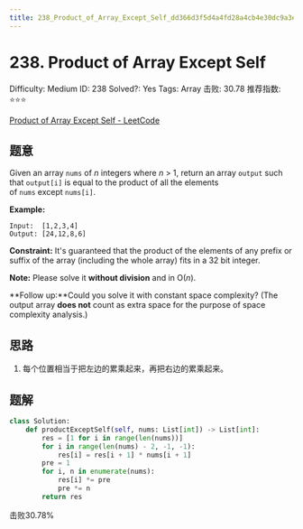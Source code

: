 ```yaml
---
title: 238_Product_of_Array_Except_Self_dd366d3f5d4a4fd28a4cb4e30dc9a3ef
---
```


# 238. Product of Array Except Self

Difficulty: Medium
ID: 238
Solved?: Yes
Tags: Array
击败: 30.78
推荐指数: ⭐⭐⭐

[Product of Array Except Self - LeetCode](https://leetcode.com/problems/product-of-array-except-self/)

## 题意

Given an array `nums` of *n* integers where *n* > 1, return an array `output` such that `output[i]` is equal to the product of all the elements of `nums` except `nums[i]`.

**Example:**

```
Input:  [1,2,3,4]
Output: [24,12,8,6]
```

**Constraint:** It's guaranteed that the product of the elements of any prefix or suffix of the array (including the whole array) fits in a 32 bit integer.

**Note:** Please solve it **without division** and in O(*n*).

**Follow up:**Could you solve it with constant space complexity? (The output array **does not** count as extra space for the purpose of space complexity analysis.)

## 思路

1. 每个位置相当于把左边的累乘起来，再把右边的累乘起来。

## 题解

```python
class Solution:
    def productExceptSelf(self, nums: List[int]) -> List[int]:
        res = [1 for i in range(len(nums))]
        for i in range(len(nums) - 2, -1, -1):
            res[i] = res[i + 1] * nums[i + 1]
        pre = 1
        for i, n in enumerate(nums):
            res[i] *= pre
            pre *= n
        return res
```

击败30.78%